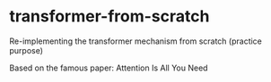 # transformer-from-scratch
Re-implementing the transformer mechanism from scratch (practice purpose)

Based on the famous paper: Attention Is All You Need

